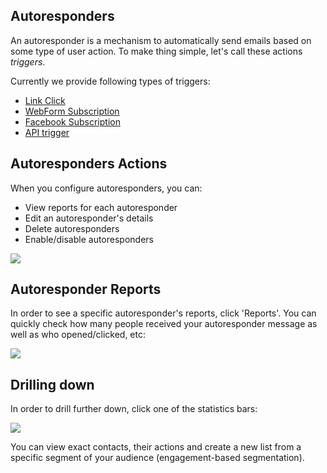 ## Autoresponders

An autoresponder is a mechanism to automatically send emails based on some type of user action. 
To make thing simple, let's call these actions _triggers_. 

Currently we provide following types of triggers:

* [Link Click](autoresponder-link-click)
* [WebForm Subscription](autoresponder-webform-subscription)
* [Facebook Subscription](autoresponder-facebook-subscription)
* [API trigger](autoresponder-api-trigger)

## Autoresponders Actions

When you configure autoresponders, you can:

* View reports for each autoresponder
* Edit an autoresponder's details
* Delete autoresponders
* Enable/disable autoresponders


![](images/autoresponders/responder_11.png)

## Autoresponder Reports

In order to see a specific autoresponder's reports, click 'Reports'. 
You can quickly check how many people received your autoresponder message as well as who opened/clicked, etc: 

![](images/autoresponders/responder_9.png)  

## Drilling down


In order to drill further down, click one of the statistics bars:

![](images/autoresponders/responder_10.png)  


You can view exact contacts, their actions and create a new list from a specific segment of your audience 
(engagement-based segmentation).



